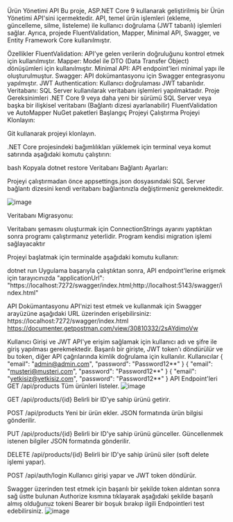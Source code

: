 Ürün Yönetimi API
Bu proje, ASP.NET Core 9 kullanarak geliştirilmiş bir Ürün Yönetimi API'sini içermektedir. API, temel ürün işlemleri (ekleme, güncelleme, silme, listeleme) ile kullanıcı doğrulama (JWT tabanlı) işlemleri sağlar. Ayrıca, projede FluentValidation, Mapper, Minimal API, Swagger, ve Entity Framework Core kullanılmıştır.

Özellikler
FluentValidation: API'ye gelen verilerin doğruluğunu kontrol etmek için kullanılmıştır.
Mapper: Model ile DTO (Data Transfer Object) dönüşümleri için kullanılmıştır.
Minimal API: API endpoint'leri minimal yapı ile oluşturulmuştur.
Swagger: API dokümantasyonu için Swagger entegrasyonu yapılmıştır.
JWT Authentication: Kullanıcı doğrulaması JWT tabanlıdır.
Veritabanı: SQL Server kullanılarak veritabanı işlemleri yapılmaktadır.
Proje Gereksinimleri
.NET Core 9 veya daha yeni bir sürümü
SQL Server veya başka bir ilişkisel veritabanı (Bağlantı dizesi ayarlanabilir)
FluentValidation ve AutoMapper NuGet paketleri
Başlangıç
Projeyi Çalıştırma
Projeyi Klonlayın:

Git kullanarak projeyi klonlayın.



.NET Core projesindeki bağımlılıkları yüklemek için terminal veya komut satırında aşağıdaki komutu çalıştırın:

bash
Kopyala
dotnet restore
Veritabanı Bağlantı Ayarları:

Projeyi çalıştırmadan önce appsettings.json dosyasındaki SQL Server bağlantı dizesini kendi veritabanı bağlantınızla değiştirmeniz gerekmektedir.

![image](https://github.com/user-attachments/assets/d0961813-3d45-4381-b717-799691062406)

Veritabanı Migrasyonu:

Veritabanı şemasını oluşturmak için ConnectionStrings ayarını yaptıktan sonra programı çalıştırmanız yeterlidir. Program kendisi migration işlemi sağlayacaktır


Projeyi başlatmak için terminalde aşağıdaki komutu kullanın:

dotnet run
Uygulama başarıyla çalıştıktan sonra, API endpoint'lerine erişmek için tarayıcınızda "applicationUrl": "https://localhost:7272/swagger/index.html;http://localhost:5143/swagger/index.html"

API Dokümantasyonu
API'nizi test etmek ve kullanmak için Swagger arayüzüne aşağıdaki URL üzerinden erişebilirsiniz:
https://localhost:7272/swagger/index.html
https://documenter.getpostman.com/view/30810332/2sAYdimoVw

Kullanıcı Girişi ve JWT
API'ye erişim sağlamak için kullanıcı adı ve şifre ile giriş yapılması gerekmektedir. Başarılı bir girişte, JWT token'ı döndürülür ve bu token, diğer API çağrılarında kimlik doğrulama için kullanılır.
Kullanıcılar
{
  "email": "admin@admin.com",
  "password": "Password12**"
}
{
  "email": "musteri@musteri.com",
  "password": "Password12**"
}
{
  "email": "yetkisiz@yetkisiz.com",
  "password": "Password12**"
}
API Endpoint'leri
GET /api/products
Tüm ürünleri listeler.
![image](https://github.com/user-attachments/assets/818d3d15-8acc-4300-8184-54f189d66f66)

GET /api/products/{id}
Belirli bir ID'ye sahip ürünü getirir.

POST /api/products
Yeni bir ürün ekler. JSON formatında ürün bilgisi gönderilir.

PUT /api/products/{id}
Belirli bir ID'ye sahip ürünü günceller. Güncellenmek istenen bilgiler JSON formatında gönderilir.

DELETE /api/products/{id}
Belirli bir ID'ye sahip ürünü siler (soft delete işlemi yapar).

POST /api/auth/login
Kullanıcı girişi yapar ve JWT token döndürür.

Swagger üzerinden test etmek için başarılı bir şekilde token aldıntan sonra sağ üstte bulunan Authorize kısmına tıklayarak aşağıdaki şekilde başarılı almış olduğunuz tokeni Bearer bir boşuk bırakıp
ilgili Endpointleri test edebilirsiniz.
![image](https://github.com/user-attachments/assets/56e9190e-5482-4a5c-ac37-be8f2de33a79)
